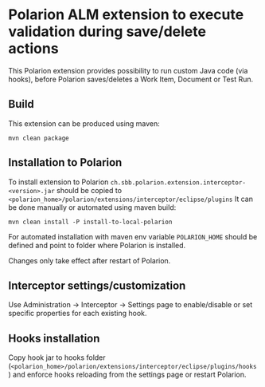 # Polarion ALM extension to execute validation during save/delete actions

This Polarion extension provides possibility to run custom Java code (via hooks), before Polarion saves/deletes a Work Item, Document or Test Run.

## Build

This extension can be produced using maven:
```
mvn clean package
```

## Installation to Polarion

To install extension to Polarion `ch.sbb.polarion.extension.interceptor-<version>.jar`
should be copied to `<polarion_home>/polarion/extensions/interceptor/eclipse/plugins`
It can be done manually or automated using maven build:
```
mvn clean install -P install-to-local-polarion
```
For automated installation with maven env variable `POLARION_HOME` should be defined and point to folder where Polarion is installed.

Changes only take effect after restart of Polarion.

## Interceptor settings/customization
Use Administration -> Interceptor -> Settings page to enable/disable or set specific properties for each existing hook.


## Hooks installation
Copy hook jar to hooks folder (`<polarion_home>/polarion/extensions/interceptor/eclipse/plugins/hooks`) and enforce hooks reloading from the settings page or restart Polarion.

